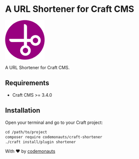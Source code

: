 # A URL Shortener for Craft CMS

![Icon](resources/shortener.png)

A URL Shortener for Craft CMS.

## Requirements

 * Craft CMS >= 3.4.0

## Installation

Open your terminal and go to your Craft project:

``` shell
cd /path/to/project
composer require codemonauts/craft-shortener
./craft install/plugin shortener
```

With ❤ by [codemonauts](https://codemonauts.com)

